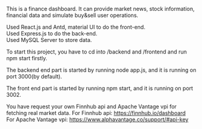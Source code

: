This is a finance dashboard. It can provide market news, stock information, financial data and simulate buy&sell user operations.  
  
Used React.js and Antd, material UI to do the front-end.  
Used Express.js to do the back-end.  
Used MySQL Server to store data.  
  
To start this project, you have to cd into /backend and /frontend and run npm start firstly.  
  
The backend end part is started by running node app.js, and it is running on port 3000(by default).
  
The front end part is started by running npm start, and it is running on port 3002.

You have request your own Finnhub api and Apache Vantage vpi for fetching real market data.
For Finnhub api: https://finnhub.io/dashboard  
For Apache Vantage vpi: https://www.alphavantage.co/support/#api-key  
